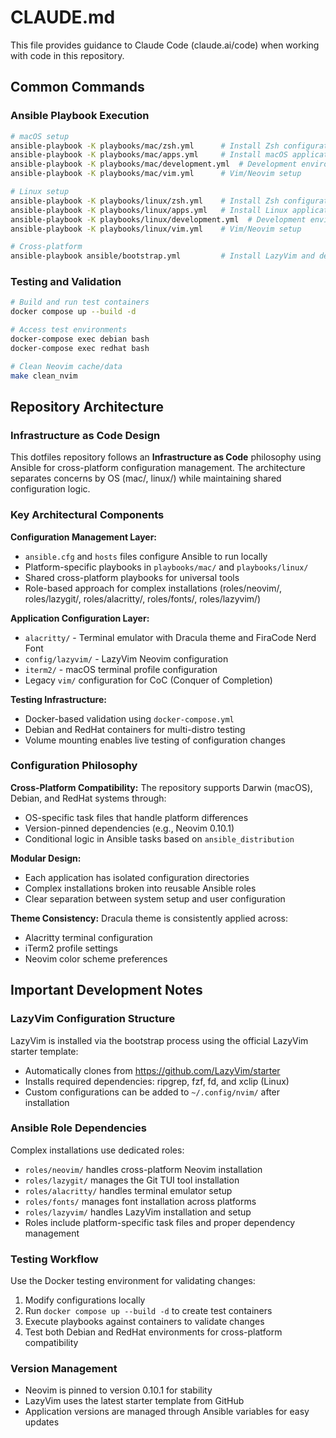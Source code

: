 # CLAUDE.md

This file provides guidance to Claude Code (claude.ai/code) when working with code in this repository.

## Common Commands

### Ansible Playbook Execution

```bash
# macOS setup
ansible-playbook -K playbooks/mac/zsh.yml      # Install Zsh configuration
ansible-playbook -K playbooks/mac/apps.yml     # Install macOS applications
ansible-playbook -K playbooks/mac/development.yml  # Development environment setup
ansible-playbook -K playbooks/mac/vim.yml      # Vim/Neovim setup

# Linux setup
ansible-playbook -K playbooks/linux/zsh.yml    # Install Zsh configuration
ansible-playbook -K playbooks/linux/apps.yml   # Install Linux applications
ansible-playbook -K playbooks/linux/development.yml  # Development environment setup
ansible-playbook -K playbooks/linux/vim.yml    # Vim/Neovim setup

# Cross-platform
ansible-playbook ansible/bootstrap.yml         # Install LazyVim and development tools
```

### Testing and Validation

```bash
# Build and run test containers
docker compose up --build -d

# Access test environments
docker-compose exec debian bash
docker-compose exec redhat bash

# Clean Neovim cache/data
make clean_nvim
```

## Repository Architecture

### Infrastructure as Code Design

This dotfiles repository follows an **Infrastructure as Code** philosophy using Ansible for cross-platform configuration management. The architecture separates concerns by OS (mac/, linux/) while maintaining shared configuration logic.

### Key Architectural Components

**Configuration Management Layer:**

- `ansible.cfg` and `hosts` files configure Ansible to run locally
- Platform-specific playbooks in `playbooks/mac/` and `playbooks/linux/`
- Shared cross-platform playbooks for universal tools
- Role-based approach for complex installations (roles/neovim/, roles/lazygit/, roles/alacritty/, roles/fonts/, roles/lazyvim/)

**Application Configuration Layer:**

- `alacritty/` - Terminal emulator with Dracula theme and FiraCode Nerd Font
- `config/lazyvim/` - LazyVim Neovim configuration
- `iterm2/` - macOS terminal profile configuration
- Legacy `vim/` configuration for CoC (Conquer of Completion)

**Testing Infrastructure:**

- Docker-based validation using `docker-compose.yml`
- Debian and RedHat containers for multi-distro testing
- Volume mounting enables live testing of configuration changes

### Configuration Philosophy

**Cross-Platform Compatibility:**
The repository supports Darwin (macOS), Debian, and RedHat systems through:

- OS-specific task files that handle platform differences
- Version-pinned dependencies (e.g., Neovim 0.10.1)
- Conditional logic in Ansible tasks based on `ansible_distribution`

**Modular Design:**

- Each application has isolated configuration directories
- Complex installations broken into reusable Ansible roles
- Clear separation between system setup and user configuration

**Theme Consistency:**
Dracula theme is consistently applied across:

- Alacritty terminal configuration
- iTerm2 profile settings
- Neovim color scheme preferences

## Important Development Notes

### LazyVim Configuration Structure

LazyVim is installed via the bootstrap process using the official LazyVim starter template:

- Automatically clones from <https://github.com/LazyVim/starter>
- Installs required dependencies: ripgrep, fzf, fd, and xclip (Linux)
- Custom configurations can be added to `~/.config/nvim/` after installation

### Ansible Role Dependencies

Complex installations use dedicated roles:

- `roles/neovim/` handles cross-platform Neovim installation
- `roles/lazygit/` manages the Git TUI tool installation
- `roles/alacritty/` handles terminal emulator setup
- `roles/fonts/` manages font installation across platforms
- `roles/lazyvim/` handles LazyVim installation and setup
- Roles include platform-specific task files and proper dependency management

### Testing Workflow

Use the Docker testing environment for validating changes:

1. Modify configurations locally
2. Run `docker compose up --build -d` to create test containers
3. Execute playbooks against containers to validate changes
4. Test both Debian and RedHat environments for cross-platform compatibility

### Version Management

- Neovim is pinned to version 0.10.1 for stability
- LazyVim uses the latest starter template from GitHub
- Application versions are managed through Ansible variables for easy updates

